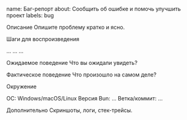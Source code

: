 name: Баг-репорт
about: Сообщить об ошибке и помочь улучшить проект
labels: bug

Описание
Опишите проблему кратко и ясно.


Шаги для воспроизведения


…
…
…

Ожидаемое поведение
Что вы ожидали увидеть?


Фактическое поведение
Что произошло на самом деле?


Окружение


ОС: Windows/macOS/Linux
Версия Bun: …
Ветка/коммит: …

Дополнительно
Скриншоты, логи, стек-трейсы.